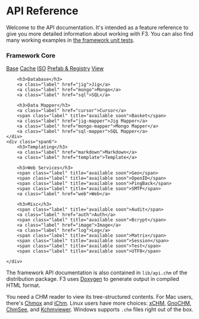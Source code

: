 # API Reference

Welcome to the API documentation. It's intended as a feature reference to give you more detailed information about working with F3.
You can also find many working examples in [the framework unit tests](https://github.com/bcosca/fatfree/tree/dev/app).

<div class="row-fluid pb25 ref">
    <div class="span6">
        <h3>Framework Core</h3>
        <a class="label" href="base">Base</a>
        <a class="label" href="cache">Cache</a>
        <a class="label" href="iso">ISO</a>
        <a class="label" href="prefab-registry">Prefab & Registry</a>
        <a class="label" href="view">View</a>

        <h3>Database</h3>
        <a class="label" href="jig">Jig</a>
        <a class="label" href="mongo">Mongo</a>
        <a class="label" href="sql">SQL</a>

        <h3>Data Mapper</h3>
        <a class="label" href="cursor">Cursor</a>
        <span class="label" title="available soon">Basket</span>
        <a class="label" href="jig-mapper">Jig Mapper</a>
        <a class="label" href="mongo-mapper">Mongo Mapper</a>
        <a class="label" href="sql-mapper">SQL Mapper</a>
    </div>
    <div class="span6">
        <h3>Templating</h3>
        <a class="label" href="markdown">Markdown</a>
        <a class="label" href="template">Template</a>

        <h3>Web Services</h3>
        <span class="label" title="available soon">Geo</span>
        <span class="label" title="available soon">OpenID</span>
        <span class="label" title="available soon">PingBack</span>
        <span class="label" title="available soon">SMTP</span>
        <a class="label" href="web">Web</a>

        <h3>Misc</h3>
        <span class="label" title="available soon">Audit</span>
        <a class="label" href="auth">Auth</a>
        <span class="label" title="available soon">Bcrypt</span>
        <a class="label" href="image">Image</a>
        <a class="label" href="log">Log</a>
        <span class="label" title="available soon">Matrix</span>
        <span class="label" title="available soon">Session</span>
        <span class="label" title="available soon">Test</span>
        <span class="label" title="available soon">UTF8</span>

    </div>
</div>


The framework API documentation is also contained in `lib/api.chm` of the distribution package. F3 uses [Doxygen](http://www.stack.nl/~dimitri/doxygen/) to generate output in compiled HTML format.

You need a CHM reader to view its tree-structured contents. For Mac users, there's [Chmox](http://chmox.sourceforge.net/) and [iChm](http://code.google.com/p/ichm/). Linux users have more choices: [xCHM](http://xchm.sourceforge.net/), [GnoCHM](http://gnochm.sourceforge.net/), [ChmSee](http://code.google.com/p/chmsee/), and [Kchmviewer](http://www.ulduzsoft.com/linux/kchmviewer/). Windows supports `.chm` files right out of the box.

